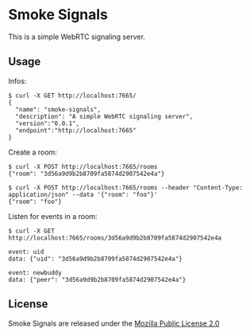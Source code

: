 Smoke Signals
=============

This is a simple WebRTC signaling server.

Usage
-----

Infos:

    $ curl -X GET http://localhost:7665/
    {
      "name": "smoke-signals",
      "description": "A simple WebRTC signaling server",
      "version":"0.0.1",
      "endpoint":"http://localhost:7665"
    }

Create a room:

    $ curl -X POST http://localhost:7665/rooms
    {"room": "3d56a9d9b2b8709fa5874d2907542e4a"}

    $ curl -X POST http://localhost:7665/rooms --header "Content-Type: application/json" --data '{"room": "foo"}'
    {"room": "foo"}

Listen for events in a room:

    $ curl -X GET http://localhost:7665/rooms/3d56a9d9b2b8709fa5874d2907542e4a

    event: uid
    data: {"uid": "3d56a9d9b2b8709fa5874d2907542e4a"}

    event: newbuddy
    data: {"peer": "3d56a9d9b2b8709fa5874d2907542e4a"}


License
-------

Smoke Signals are released under the
[Mozilla Public License 2.0](http://www.mozilla.org/MPL/2.0/)

